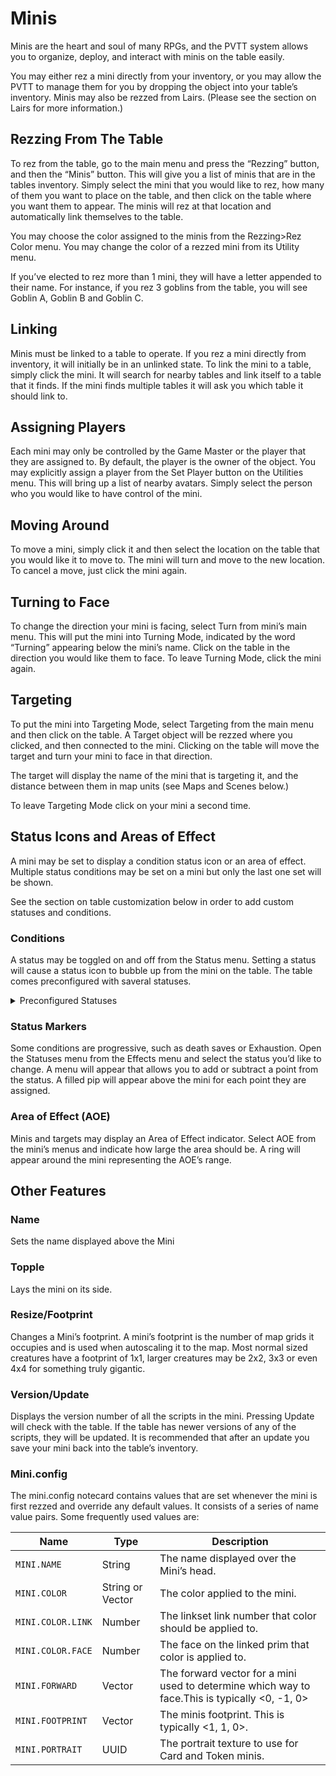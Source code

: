 # Minis
Minis are the heart and soul of many RPGs, and the PVTT system allows you to organize, deploy, and interact with minis on the table easily. 

You may either rez a mini directly from your inventory, or you may allow the PVTT to manage them for you by dropping the object into your table’s inventory. Minis may also be rezzed from Lairs. (Please see the section on Lairs for more information.) 

## Rezzing From The Table
To rez from the table, go to the main menu and press the “Rezzing” button, and then the “Minis” button.  This will give you a list of minis that are in the tables inventory.  Simply select the mini that you would like to rez, how many of them you want to place on the table, and then click on the table where you want them to appear. The minis will rez at that location and automatically link themselves to the table. 

You may choose the color assigned to the minis from the Rezzing>Rez Color menu. You may change the color of a rezzed mini from its Utility menu.

If you’ve elected to rez more than 1 mini, they will have a letter appended to their name. For instance, if you rez 3 goblins from the table, you will see Goblin A, Goblin B and Goblin C.

## Linking
Minis must be linked to a table to operate. If you rez a mini directly from inventory, it will initially be in an unlinked state.  To link the mini to a table, simply click the mini. It will search for nearby tables and link itself to a table that it finds. If the mini finds multiple tables it will ask you which table it should link to. 

## Assigning Players
Each mini may only be controlled by the Game Master or the player that they are assigned to. By default, the player is the owner of the object. You may explicitly assign a player from the Set Player button on the Utilities menu. This will bring up a list of nearby avatars. Simply select the person who you would like to have control of the mini.

## Moving Around
To move a mini, simply click it and then select the location on the table that you would like it to move to. The mini will turn and move to the new location. To cancel a move, just click the mini again.

## Turning to Face
To change the direction your mini is facing, select Turn from mini’s main menu.  This will put the mini into Turning Mode, indicated by the word “Turning” appearing below the mini’s name.  Click on the table in the direction you would like them to face. To leave Turning Mode, click the mini again.

## Targeting
To put the mini into Targeting Mode, select Targeting from the main menu and then click on the table.  A Target object will be rezzed where you clicked, and then connected to the mini. Clicking on the table will move the target and turn your mini to face in that direction. 

The target will display the name of the mini that is targeting it, and the distance between them in map units (see Maps and Scenes below.) 

To leave Targeting Mode click on your mini a second time.

## Status Icons and Areas of Effect
A mini may be set to display a condition status icon or an area of effect.  Multiple status conditions may be set on a mini but only the last one set will be shown.

See the section on table customization below in order to add custom statuses and conditions.

### Conditions
A status may be toggled on and off from the Status menu.  Setting a status will cause a status icon to bubble up from the mini on the table.  The table comes preconfigured with saveral statuses.

<details>
<summary>Preconfigured Statuses</summary>
*Preconfigured Statuses*

| Status |
| --- |
| Blinded |
| Charmed |
| Deafened |
| Frightened |
| Grappled |
| Hidden |
| Incapacitated |
| Invisible |
| Paralyzed |
| Petrified |
| Poisoned |
| Prone |
| Restrained |
| Stunned |
| Unconscious |
</details>

### Status Markers
Some conditions are progressive, such as death saves or Exhaustion. Open the Statuses menu  from the Effects menu and select the status you’d like to change. A menu will appear that allows you to add or subtract a point from the status. A filled pip will appear above the mini for each point they are assigned.

### Area of Effect (AOE)
Minis and targets may display an Area of Effect indicator.  Select AOE from the mini’s menus and indicate how large the area should be. A ring will appear around the mini representing the AOE’s range.

## Other Features
### Name
Sets the name displayed above the Mini
### Topple
Lays the mini on its side.
### Resize/Footprint
Changes a Mini’s footprint. A mini’s footprint is the number of map grids it occupies and is used when autoscaling it to the map.  Most normal sized creatures have a footprint of 1x1, larger creatures may be 2x2, 3x3 or even 4x4 for something truly gigantic. 
### Version/Update
Displays the version number of all the scripts in the mini. Pressing Update will check with the table. If the table has newer versions of any of the scripts, they will be updated. It is recommended that after an update you save your mini back into the table’s inventory.
### Mini.config
The mini.config notecard contains values that are set whenever the mini is first rezzed and override any default values.  It consists of a series of name value pairs.  Some frequently used values are:

| Name | Type | Description |
| --- | --- | --- |
| `MINI.NAME` | String | The name displayed over the Mini’s head. |
| `MINI.COLOR` | String or Vector | The color applied to the mini. |
| `MINI.COLOR.LINK` | Number | The linkset link number that color should be applied to. |
| `MINI.COLOR.FACE` | Number | The face on the linked prim that color is applied to. |
| `MINI.FORWARD` | Vector | The forward vector for a mini used to determine which way to face.This is typically <0, -1, 0>
| `MINI.FOOTPRINT` | Vector | The minis footprint.  This is typically <1, 1, 0>.  |
| `MINI.PORTRAIT` | UUID | The portrait texture to use for Card and Token minis.  |
